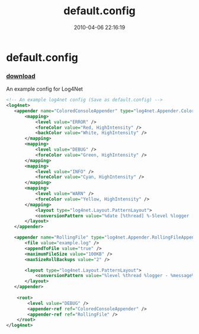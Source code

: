 ﻿---
pid:            1743
poster:         Joel Bennett
title:          default.config
date:           2010-04-06 22:16:19
format:         xml
parent:         0
parent:         0

---

# default.config

### [download](1743.xml)

An example config for Log4Net

```xml
<!-- An example log4net config (Save as default.config) -->
<log4net>
   <appender name="ColoredConsoleAppender" type="log4net.Appender.ColoredConsoleAppender">
       <mapping>
           <level value="ERROR" />
           <foreColor value="Red, HighIntensity" />
           <backColor value="White, HighIntensity" />
       </mapping>
       <mapping>
           <level value="DEBUG" />
           <foreColor value="Green, HighIntensity" />
       </mapping>
       <mapping>
           <level value="INFO" />
           <foreColor value="Cyan, HighIntensity" />
       </mapping>
       <mapping>
           <level value="WARN" />
           <foreColor value="Yellow, HighIntensity" />
       </mapping>
           <layout type="log4net.Layout.PatternLayout">
           <conversionPattern value="%date [%thread] %-5level %logger [%property{NDC}] - %message%newline" />
       </layout>
   </appender>

   <appender name="RollingFile" type="log4net.Appender.RollingFileAppender">
       <file value="example.log" />
       <appendToFile value="true" />
       <maximumFileSize value="100KB" />
       <maxSizeRollBackups value="2" />

       <layout type="log4net.Layout.PatternLayout">
           <conversionPattern value="%level %thread %logger - %message%newline" />
       </layout>
   </appender>
    
    <root>
        <level value="DEBUG" />
        <appender-ref ref="ColoredConsoleAppender" />
        <appender-ref ref="RollingFile" />
    </root>
</log4net>
```
